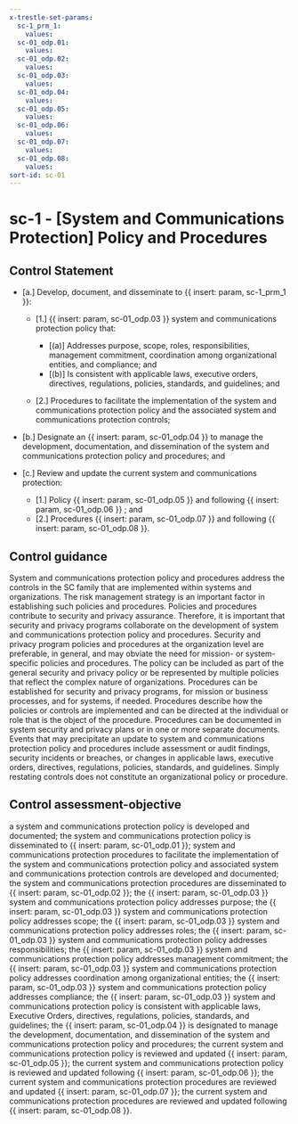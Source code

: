 ```yaml
---
x-trestle-set-params:
  sc-1_prm_1:
    values:
  sc-01_odp.01:
    values:
  sc-01_odp.02:
    values:
  sc-01_odp.03:
    values:
  sc-01_odp.04:
    values:
  sc-01_odp.05:
    values:
  sc-01_odp.06:
    values:
  sc-01_odp.07:
    values:
  sc-01_odp.08:
    values:
sort-id: sc-01
---
```


# sc-1 - \[System and Communications Protection\] Policy and Procedures

## Control Statement

- \[a.\] Develop, document, and disseminate to {{ insert: param, sc-1_prm_1 }}:

  - \[1.\] {{ insert: param, sc-01_odp.03 }} system and communications protection policy that:

    - \[(a)\] Addresses purpose, scope, roles, responsibilities, management commitment, coordination among organizational entities, and compliance; and
    - \[(b)\] Is consistent with applicable laws, executive orders, directives, regulations, policies, standards, and guidelines; and

  - \[2.\] Procedures to facilitate the implementation of the system and communications protection policy and the associated system and communications protection controls;

- \[b.\] Designate an {{ insert: param, sc-01_odp.04 }} to manage the development, documentation, and dissemination of the system and communications protection policy and procedures; and

- \[c.\] Review and update the current system and communications protection:

  - \[1.\] Policy {{ insert: param, sc-01_odp.05 }} and following {{ insert: param, sc-01_odp.06 }} ; and
  - \[2.\] Procedures {{ insert: param, sc-01_odp.07 }} and following {{ insert: param, sc-01_odp.08 }}.

## Control guidance

System and communications protection policy and procedures address the controls in the SC family that are implemented within systems and organizations. The risk management strategy is an important factor in establishing such policies and procedures. Policies and procedures contribute to security and privacy assurance. Therefore, it is important that security and privacy programs collaborate on the development of system and communications protection policy and procedures. Security and privacy program policies and procedures at the organization level are preferable, in general, and may obviate the need for mission- or system-specific policies and procedures. The policy can be included as part of the general security and privacy policy or be represented by multiple policies that reflect the complex nature of organizations. Procedures can be established for security and privacy programs, for mission or business processes, and for systems, if needed. Procedures describe how the policies or controls are implemented and can be directed at the individual or role that is the object of the procedure. Procedures can be documented in system security and privacy plans or in one or more separate documents. Events that may precipitate an update to system and communications protection policy and procedures include assessment or audit findings, security incidents or breaches, or changes in applicable laws, executive orders, directives, regulations, policies, standards, and guidelines. Simply restating controls does not constitute an organizational policy or procedure.

## Control assessment-objective

a system and communications protection policy is developed and documented;
the system and communications protection policy is disseminated to {{ insert: param, sc-01_odp.01 }};
system and communications protection procedures to facilitate the implementation of the system and communications protection policy and associated system and communications protection controls are developed and documented;
the system and communications protection procedures are disseminated to {{ insert: param, sc-01_odp.02 }};
the {{ insert: param, sc-01_odp.03 }} system and communications protection policy addresses purpose;
the {{ insert: param, sc-01_odp.03 }} system and communications protection policy addresses scope;
the {{ insert: param, sc-01_odp.03 }} system and communications protection policy addresses roles;
the {{ insert: param, sc-01_odp.03 }} system and communications protection policy addresses responsibilities;
the {{ insert: param, sc-01_odp.03 }} system and communications protection policy addresses management commitment;
the {{ insert: param, sc-01_odp.03 }} system and communications protection policy addresses coordination among organizational entities;
the {{ insert: param, sc-01_odp.03 }} system and communications protection policy addresses compliance;
the {{ insert: param, sc-01_odp.03 }} system and communications protection policy is consistent with applicable laws, Executive Orders, directives, regulations, policies, standards, and guidelines;
the {{ insert: param, sc-01_odp.04 }} is designated to manage the development, documentation, and dissemination of the system and communications protection policy and procedures;
the current system and communications protection policy is reviewed and updated {{ insert: param, sc-01_odp.05 }};
the current system and communications protection policy is reviewed and updated following {{ insert: param, sc-01_odp.06 }};
the current system and communications protection procedures are reviewed and updated {{ insert: param, sc-01_odp.07 }};
the current system and communications protection procedures are reviewed and updated following {{ insert: param, sc-01_odp.08 }}.
